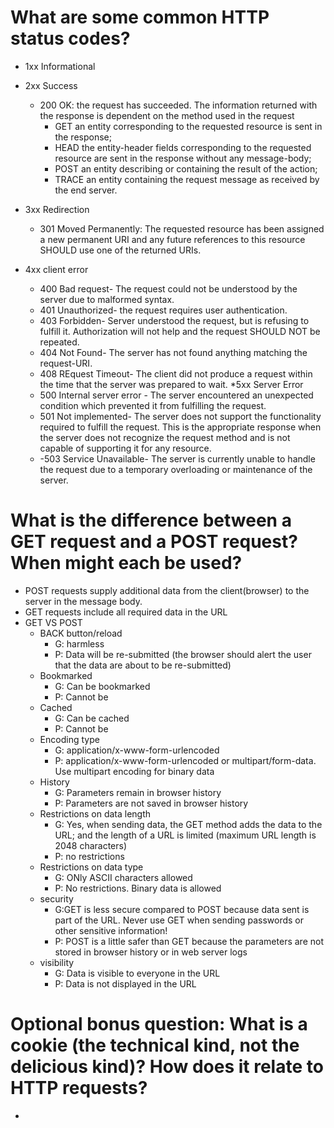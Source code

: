 # What are some common HTTP status codes?
* 1xx Informational
* 2xx Success
    - 200 OK: the request has succeeded. The information returned with the response is dependent on the method used in the request
        + GET an entity corresponding to the requested resource is sent in the response;
        + HEAD the entity-header fields corresponding to the requested resource are sent in the response without any message-body;
        + POST an entity describing or containing the result of the action;
        + TRACE an entity containing the request message as received by the end server.

* 3xx Redirection
    - 301 Moved Permanently: The requested resource has been assigned a new permanent URI and any future references to this resource SHOULD use one of the returned URIs. 
* 4xx client error
    - 400 Bad request- The request could not be understood by the server due to malformed syntax.
    - 401 Unauthorized- the request requires user authentication. 
    - 403 Forbidden- Server understood the request, but is refusing to fulfill it. Authorization will not help and the request SHOULD NOT be repeated.
    - 404 Not Found- The server has not found anything matching the request-URI.
    - 408 REquest Timeout- The client did not produce a request within the time that the server was prepared to wait. 
*5xx Server Error
    - 500 Internal server error - The server encountered an unexpected condition which prevented it from fulfilling the request.
    - 501 Not implemented- The server does not support the functionality required to fulfill the request. This is the appropriate response when the server does not recognize the request method and is not capable of supporting it for any resource. 
    - -503 Service Unavailable- The server is currently unable to handle the request due to a temporary overloading or maintenance of the server.

# What is the difference between a GET request and a POST request? When might each be used?


* POST requests supply additional data from the client(browser) to the server in the message body. 
* GET requests include all required data in the URL
* GET VS POST
    - BACK button/reload
        + G: harmless
        + P: Data will be re-submitted (the browser should alert the user that the data are about to be re-submitted)
    - Bookmarked
        + G: Can be bookmarked
        + P: Cannot be
    - Cached
        + G: Can be cached
        + P: Cannot be
    - Encoding type
        + G: application/x-www-form-urlencoded
        + P: application/x-www-form-urlencoded or multipart/form-data. Use multipart encoding for binary data
    - History
        + G: Parameters remain in browser history
        + P: Parameters are not saved in browser history
    - Restrictions on data length
        + G: Yes, when sending data, the GET method adds the data to the URL; and the length of a URL is limited (maximum URL length is 2048 characters)
        + P: no restrictions
    - Restrictions on data type
        + G: ONly ASCII characters allowed
        + P: No restrictions. Binary data is allowed
    - security
        + G:GET is less secure compared to POST because data sent is part of the URL. Never use GET when sending passwords or other sensitive information!
        + P:  POST is a little safer than GET because the parameters are not stored in browser history or in web server logs
    - visibility 
        + G: Data is visible to everyone in the URL
        + P: Data is not displayed in the URL




# Optional bonus question: What is a cookie (the technical kind, not the delicious kind)? How does it relate to HTTP requests?
*